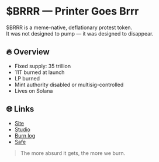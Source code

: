 # $BRRR — Printer Goes Brrr

$BRRR is a meme-native, deflationary protest token.  
It was not designed to pump — it was designed to disappear.

## 🔥 Overview

- Fixed supply: 35 trillion  
- 11T burned at launch  
- LP burned  
- Mint authority disabled or multisig-controlled  
- Lives on Solana

## 🌐 Links

- [Site](https://printergoesbrrr.xyz)
- [Studio](https://github.com/decent-labs-xyz/decent-lab)
- [Burn log](./burn-log.md)
- [Safe](https://safe.global/eth:0x853d73E33184CFf25d6Fc6ceb7AeF0B6E7Ab59C3)

> The more absurd it gets, the more we burn.
